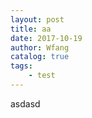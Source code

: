 ```yaml
---
layout: post
title: aa
date: 2017-10-19
author: Wfang
catalog: true
tags:
    - test
---
```

asdasd

